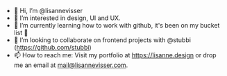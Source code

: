 - 👋 Hi, I’m @lisannevisser
- 👀 I’m interested in design, UI and UX.
- 🌱 I’m currently learning how to work with github, it's been on my bucket list 🙌
- 💞️ I’m looking to collaborate on frontend projects with @stubbi (https://github.com/stubbi)
- 📫 How to reach me: Visit my portfolio at https://lisanne.design or drop me an email at mail@lisannevisser.com.

<!---
lisannevisser/lisannevisser is a ✨ special ✨ repository because its `README.md` (this file) appears on your GitHub profile.
You can click the Preview link to take a look at your changes.
--->
